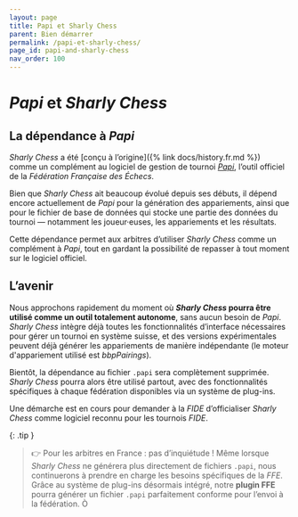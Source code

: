 ```yaml
---
layout: page
title: Papi et Sharly Chess
parent: Bien démarrer
permalink: /papi-et-sharly-chess/
page_id: papi-and-sharly-chess
nav_order: 100
---
```


# _Papi_ et _Sharly Chess_

## La dépendance à _Papi_

_Sharly Chess_ a été [conçu à l’origine]({% link docs/history.fr.md %}) comme un complément au logiciel de gestion de tournoi _[Papi](https://www.echecs.asso.fr/Actu.aspx?Ref=142877)_, l’outil officiel de la _Fédération Française des Échecs_.

Bien que _Sharly Chess_ ait beaucoup évolué depuis ses débuts, il dépend encore actuellement de _Papi_ pour la génération des appariements, ainsi que pour le fichier de base de données qui stocke une partie des données du tournoi — notamment les joueur·euses, les appariements et les résultats.

Cette dépendance permet aux arbitres d’utiliser _Sharly Chess_ comme un complément à _Papi_, tout en gardant la possibilité de repasser à tout moment sur le logiciel officiel.

## L’avenir

Nous approchons rapidement du moment où **_Sharly Chess_ pourra être utilisé comme un outil totalement autonome**, sans aucun besoin de _Papi_.
_Sharly Chess_ intègre déjà toutes les fonctionnalités d’interface nécessaires pour gérer un tournoi en système suisse, et des versions expérimentales peuvent déjà générer les appariements de manière indépendante (le moteur d'appariement utilisé est _bbpPairings_).

Bientôt, la dépendance au fichier `.papi` sera complètement supprimée. _Sharly Chess_ pourra alors être utilisé partout, avec des fonctionnalités spécifiques à chaque fédération disponibles via un système de plug-ins.

Une démarche est en cours pour demander à la _FIDE_ d’officialiser _Sharly Chess_ comme logiciel reconnu pour les tournois _FIDE_.

{: .tip }
> :point_right: Pour les arbitres en France : pas d’inquiétude ! Même lorsque _Sharly Chess_ ne générera plus directement de fichiers `.papi`, nous continuerons à prendre en charge les besoins spécifiques de la _FFE_. Grâce au système de plug-ins désormais intégré, notre **plugin FFE** pourra générer un fichier `.papi` parfaitement conforme pour l’envoi à la fédération.
Ò
